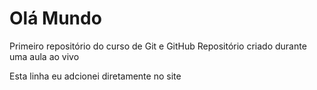 # Olá Mundo
Primeiro repositório do curso de Git e GitHub
Repositório criado durante uma aula ao vivo


Esta linha eu adcionei diretamente no site
